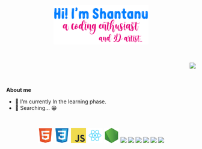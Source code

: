 <p align="center"><a href="https://github.com/amShantanu"><img width="50%" src=".\Assets\readmeHeader.png" /></a></p> <br>

<p align="right">
<a href="mailto:kichooshan22@gmail.com">
<code><img src="https://img.shields.io/badge/Gmail-D14836?style=for-the-badge&logo=gmail&logoColor=white&link" /></code>
    </a>
    </p>
    
<br />

**About me**

- 🌱 I’m currently In the learning phase.
- 💼 Searching... 😁

<!-- - ❤  I'm a self-taught passionate 3d modeler -->

<br />
<p align="center">
<code><img height="40" src="https://raw.githubusercontent.com/devicons/devicon/2ae2a900d2f041da66e950e4d48052658d850630/icons/html5/html5-original.svg"></code>
<code><img height="40" src="https://raw.githubusercontent.com/devicons/devicon/2ae2a900d2f041da66e950e4d48052658d850630/icons/css3/css3-original.svg"></code>
<code><img height="40" src="https://raw.githubusercontent.com/github/explore/80688e429a7d4ef2fca1e82350fe8e3517d3494d/topics/javascript/javascript.png"></code>
<code><img height="40" src="https://raw.githubusercontent.com/github/explore/80688e429a7d4ef2fca1e82350fe8e3517d3494d/topics/react/react.png"></code>
<code><img height="40" src="https://raw.githubusercontent.com/devicons/devicon/2ae2a900d2f041da66e950e4d48052658d850630/icons/nodejs/nodejs-original.svg"></code>
<code><img height="40" src="https://upload.wikimedia.org/wikipedia/commons/3/34/Microsoft_Office_Excel_%282019%E2%80%93present%29.svg"></code>
<code><img height="40" src="https://upload.wikimedia.org/wikipedia/commons/0/0c/Blender_logo_no_text.svg"></code>
<code><img height="40" src="https://commons.wikimedia.org/wiki/File:The_GIMP_icon_-_gnome.svg#/media/File:The_GIMP_icon_-_gnome.svg"></code>
<code><img height="40" src="https://upload.wikimedia.org/wikipedia/commons/4/40/Adobe_Premiere_Pro_CC_icon.svg"></code>
<code><img height="40" src="https://upload.wikimedia.org/wikipedia/commons/a/af/Adobe_Photoshop_CC_icon.svg"></code>
<code><img height="40" src="https://uxwing.com/wp-content/themes/uxwing/download/brands-and-social-media/adobe-substance-3d-painter-icon.png"></code>
    <!-- <code><img height="40" src="https://raw.githubusercontent.com/devicons/devicon/2ae2a900d2f041da66e950e4d48052658d850630/icons/redux/redux-original.svg"></code> -->

</p>

<div align="center">
<img src="https://komarev.com/ghpvc/?username=amShantanu&style=flat-square&color=blue" alt=""/>
</div>
